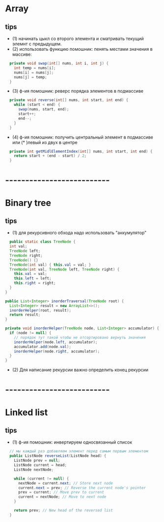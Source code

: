 

# Array
## tips
- (1) начинать цыкл со второго элемента и сматривать текущий элемнт с предыдущем.
- (2) использовать функцию помошник: пенять местами значения в массиве:
```java
  private void swap(int[] nums, int i, int j) {
    int temp = nums[i];
    nums[i] = nums[j];
    nums[j] = temp;
  }
```
- (3) ф-ия помошник: реверс порядка элементов в подмассиве
```java
  private void reverse(int[] nums, int start, int end) {
    while (start < end) {
      swap(nums, start, end);
      start++;
      end--;
    }
  }
```
- (4) ф-ия помошник: получить центральный элемент в подмассиве или (* )левый из двух в центре
```java
  private int getMidlElementIndex(int[] nums, int start, int end) {
    return start + (end - start) / 2;
  }
```

# --------------------------


# Binary tree
## tips
- (1) для рекурсивного обхода надо использовать "аккумулятор"
```java
  public static class TreeNode {
  int val;
  TreeNode left;
  TreeNode right;
  TreeNode() {}
  TreeNode(int val) { this.val = val; }
  TreeNode(int val, TreeNode left, TreeNode right) {
    this.val = val;
    this.left = left;
    this.right = right;
  }
}

public List<Integer> inorderTraversal(TreeNode root) {
  List<Integer> result = new ArrayList<>();
  inorderHelper(root, result);
  return result;
}

private void inorderHelper(TreeNode node, List<Integer> accumulator) {
  if (node != null) {
    // порядок тут такой чтобы не отсортировано вернуть значения
    inorderHelper(node.left, accumulator);
    accumulator.add(node.val);
    inorderHelper(node.right, accumulator);
  }
}
```
- (2) Для написание рекурсии важно определить конец рекурсии



# --------------------------


# Linked list
## tips
- (1) ф-ия помошник: инвертируем односвязанный список
```java
  // мы каждый раз добавляем элемент перед самым первым элементом
  public ListNode reverseList(ListNode head) {
    ListNode prev = null;
    ListNode current = head;
    ListNode nextNode;

    while (current != null) {
      nextNode = current.next; // Store next node
      current.next = prev; // Reverse the current node's pointer
      prev = current; // Move prev to current
      current = nextNode; // Move to next node
    }

    return prev; // New head of the reversed list
  }
```







